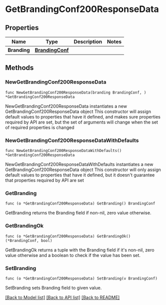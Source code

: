 # GetBrandingConf200ResponseData

## Properties

Name | Type | Description | Notes
------------ | ------------- | ------------- | -------------
**Branding** | [**BrandingConf**](BrandingConf.md) |  | 

## Methods

### NewGetBrandingConf200ResponseData

`func NewGetBrandingConf200ResponseData(branding BrandingConf, ) *GetBrandingConf200ResponseData`

NewGetBrandingConf200ResponseData instantiates a new GetBrandingConf200ResponseData object
This constructor will assign default values to properties that have it defined,
and makes sure properties required by API are set, but the set of arguments
will change when the set of required properties is changed

### NewGetBrandingConf200ResponseDataWithDefaults

`func NewGetBrandingConf200ResponseDataWithDefaults() *GetBrandingConf200ResponseData`

NewGetBrandingConf200ResponseDataWithDefaults instantiates a new GetBrandingConf200ResponseData object
This constructor will only assign default values to properties that have it defined,
but it doesn't guarantee that properties required by API are set

### GetBranding

`func (o *GetBrandingConf200ResponseData) GetBranding() BrandingConf`

GetBranding returns the Branding field if non-nil, zero value otherwise.

### GetBrandingOk

`func (o *GetBrandingConf200ResponseData) GetBrandingOk() (*BrandingConf, bool)`

GetBrandingOk returns a tuple with the Branding field if it's non-nil, zero value otherwise
and a boolean to check if the value has been set.

### SetBranding

`func (o *GetBrandingConf200ResponseData) SetBranding(v BrandingConf)`

SetBranding sets Branding field to given value.



[[Back to Model list]](../README.md#documentation-for-models) [[Back to API list]](../README.md#documentation-for-api-endpoints) [[Back to README]](../README.md)


